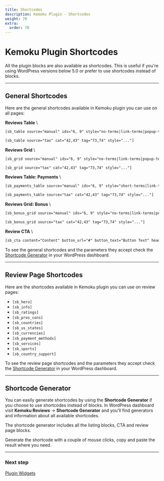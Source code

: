 ```yaml
---
title: Shortcodes
description: Kemoku Plugin - Shortcodes
weight: 70
extra:
  order: 70
---
```


# Kemoku Plugin Shortcodes

All the plugin blocks are also available as shortcodes. This is useful if you're using WordPress versions below 5.0 or prefer to use shortcodes instead of blocks.

---

## General Shortcodes

Here are the general shortcodes available in Kemoku plugin you can use on all pages:

**Reviews Table** \

```html
[sb_table source="manual" ids="6, 9" style="no-terms|link-terms|popup-terms spacing altrows"]
```

```html
[sb_table source="tax" cat="42,43" tag="73,74" style="..."]
```

**Reviews Grid** \

```html
[sb_grid source="manual" ids="6, 9" style="no-terms|link-terms|popup-terms"]
```

```html
[sb_grid source="tax" cat="42,43" tag="73,74" style="..."]
```

**Reviews Table: Payments** \

```html
[sb_payments_table source="manual" ids="6, 9" style="short-terms|link-terms|popup-terms"]
```

```html
[sb_payments_table source="tax" cat="42,43" tag="73,74" style="..."]
```

**Reviews Grid: Bonus** \

```html
[sb_bonus_grid source="manual" ids="6, 9" style="no-terms|link-terms|popup-terms"]
```

```html
[sb_bonus_grid source="tax" cat="42,43" tag="73,74" style="..."]
```

**Review CTA** \

```html
[sb_cta content="Content" button_url="#" button_text="Button Text" heading="Heading"]
```

To see the general shortcodes and the parameters they accept check the [Shortcode Generator](#shortcode-generator) in your WordPress dashboard.

---

## Review Page Shortcodes

Here are the shortcodes available in Kemoku plugin you can use on review pages:

- `[sb_hero]`
- `[sb_info]`
- `[sb_ratings]`
- `[sb_pros_cons]`
- `[sb_countries]`
- `[sb_us_states]`
- `[sb_currencies]`
- `[sb_payment_methods]`
- `[sb_services]`
- `[sb_sports]`
- `[sb_country_support]`

To see the review page shortcodes and the parameters they accept check the [Shortcode Generator](#shortcode-generator) in your WordPress dashboard.

---

## Shortcode Generator

You can easily generate shortcodes by using the **Shortcode Generator** if you choose to use shortcodes instead of blocks. In WordPress dashboard visit **Kemoku Reviews** → **Shortcode Generator** and you'll find generators and information about all available shortcodes.

The shortcode generator includes all the listing blocks, CTA and review page blocks.

Generate the shortcode with a couple of mouse clicks, copy and paste the result where you need.

---

### Next step

[Plugin Widgets](/docs/kemoku/widgets/)
